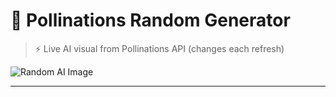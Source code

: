 # 🌱 Pollinations Random Generator

> ⚡️ Live AI visual from Pollinations API (changes each refresh)

![Random AI Image](https://image.pollinations.ai/prompt/ascii%20art%20made%20of%20symbols%20of%20random%20creature,%20black%20background,%20glow)

---

